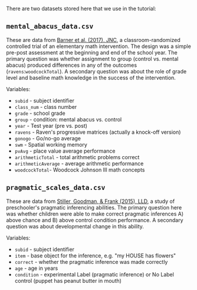 There are two datasets stored here that we use in the tutorial:

## `mental_abacus_data.csv`

These are data from [Barner et al. (2017), JNC](https://jnc.psychopen.eu/article/view/106), a classroom-randomized controlled trial of an elementary math intervention. The design was a simple pre-post assessment at the beginning and end of the school year. The primary question was whether assignment to group (control vs. mental abacus) produced differences in any of the outcomes (`ravens`:`woodcockTotal`). A secondary question was about the role of grade level and baseline math knowledge in the success of the intervention. 

Variables:
* `subid` - subject identifier
* `class_num` - class number
* `grade`	- school grade
* `group`	- condition: mental abacus vs. control
* `year` - Test year (pre vs. post)
* `ravens` - Raven's progressive matrices (actually a knock-off version)
* `gonogo` - Go/no-go average
* `swm`	- Spatial working memory
* `pvAvg`	- place value average performance
* `arithmeticTotal`	- total arithmetic problems correct
* `arithmeticAverage`	- average arithmetic performance
* `woodcockTotal`- Woodcock Johnson III math concepts

## `pragmatic_scales_data.csv` 

These are data from [Stiller, Goodman, & Frank (2015), LLD](http://langcog.stanford.edu/papers_new/stiller-2015-lld.pdf), a study of preschooler's pragmatic inferencing abilities. The primary question here was whether children were able to make correct pragmatic inferences A) above chance and B) above control condition performance. A secondary question was about developmental change in this ability.

Variables:
* `subid` - subject identifier
* `item` - base object for the inference, e.g. "my HOUSE has flowers"
* `correct` - whether the pragmatic inference was made correctly 
* `age` - age in years
* `condition` - experimental Label (pragmatic inference) or No Label control (puppet has peanut butter in mouth)
